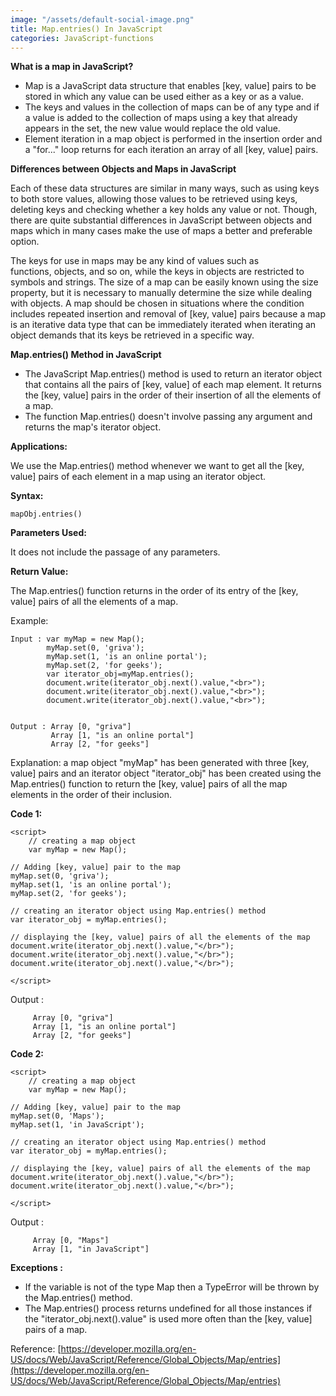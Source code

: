 ```yaml
---
image: "/assets/default-social-image.png"
title: Map.entries() In JavaScript
categories: JavaScript-functions
---
```


**What is a map in JavaScript?**

* Map is a JavaScript data structure that enables [key, value] pairs to be stored in which any value can be used either as a key or as a value.
* The keys and values in the collection of maps can be of any type and if a value is added to the collection of maps using a key that already appears in the set, the new value would replace the old value.
* Element iteration in a map object is performed in the insertion order and a "for..." loop returns for each iteration an array of all [key, value] pairs.

**Differences between Objects and Maps in JavaScript**

Each of these data structures are similar in many ways, such as using keys to both store values, allowing those values to be retrieved using keys, deleting keys and checking whether a key holds any value or not. Though, there are quite substantial differences in JavaScript between objects and maps which in many cases make the use of maps a better and preferable option.

The keys for use in maps may be any kind of values such as functions, objects, and so on, while the keys in objects are restricted to symbols and strings.
The size of a map can be easily known using the size property, but it is necessary to manually determine the size while dealing with objects.
A map should be chosen in situations where the condition includes repeated insertion and removal of [key, value] pairs because a map is an iterative data type that can be immediately iterated when iterating an object demands that its keys be retrieved in a specific way.

**Map.entries() Method in JavaScript**

* The JavaScript Map.entries() method is used to return an iterator object that contains all the pairs of [key, value] of each map element. It returns the [key, value] pairs in the order of their insertion of all the elements of a map.
* The function Map.entries() doesn't involve passing any argument and returns the map's iterator object.

**Applications:**

We use the Map.entries() method whenever we want to get all the [key, value] pairs of each element in a map using an iterator object.

**Syntax:**

`mapObj.entries()`

**Parameters Used:**

It does not include the passage of any parameters.

**Return Value:**

The Map.entries() function returns in the order of its entry of the [key, value] pairs of all the elements of a map.

Example:

```
Input : var myMap = new Map();
        myMap.set(0, 'griva');
        myMap.set(1, 'is an online portal');
        myMap.set(2, 'for geeks');
        var iterator_obj=myMap.entries();
        document.write(iterator_obj.next().value,"<br>");
        document.write(iterator_obj.next().value,"<br>");
        document.write(iterator_obj.next().value,"<br>");


Output : Array [0, "griva"]
         Array [1, "is an online portal"]
         Array [2, "for geeks"]
```

Explanation: a map object "myMap" has been generated with three [key, value] pairs and an iterator object "iterator_obj" has been created using the Map.entries() function to return the [key, value] pairs of all the map elements in the order of their inclusion.

**Code 1:**

```
<script> 
    // creating a map object 
    var myMap = new Map(); 
  
// Adding [key, value] pair to the map 
myMap.set(0, 'griva'); 
myMap.set(1, 'is an online portal'); 
myMap.set(2, 'for geeks'); 
  
// creating an iterator object using Map.entries() method 
var iterator_obj = myMap.entries(); 
  
// displaying the [key, value] pairs of all the elements of the map 
document.write(iterator_obj.next().value,"</br>"); 
document.write(iterator_obj.next().value,"</br>"); 
document.write(iterator_obj.next().value,"</br>"); 
  
</script> 
```

Output :

```
     Array [0, "griva"]
     Array [1, "is an online portal"]
     Array [2, "for geeks"]
```

**Code 2:**

```
<script> 
    // creating a map object 
    var myMap = new Map(); 
  
// Adding [key, value] pair to the map 
myMap.set(0, 'Maps'); 
myMap.set(1, 'in JavaScript'); 
  
// creating an iterator object using Map.entries() method 
var iterator_obj = myMap.entries(); 
  
// displaying the [key, value] pairs of all the elements of the map 
document.write(iterator_obj.next().value,"</br>"); 
document.write(iterator_obj.next().value,"</br>"); 
  
</script> 
```

Output :

```
     Array [0, "Maps"]
     Array [1, "in JavaScript"]
```

**Exceptions :**

* If the variable is not of the type Map then a TypeError will be thrown by the Map.entries() method.
* The Map.entries() process returns undefined for all those instances if the "iterator_obj.next().value" is used more often than the [key, value] pairs of a map.

Reference: [https://developer.mozilla.org/en-US/docs/Web/JavaScript/Reference/Global_Objects/Map/entries](https://developer.mozilla.org/en-US/docs/Web/JavaScript/Reference/Global_Objects/Map/entries)